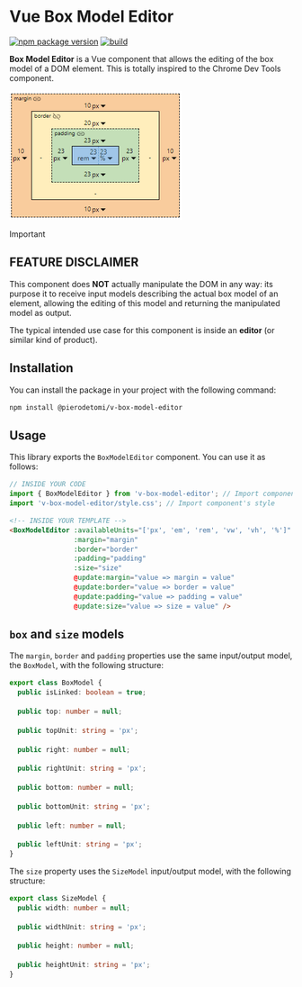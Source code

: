 # Vue Box Model Editor

[![npm package version](https://img.shields.io/npm/v/@pierodetomi/v-box-model-editor?logo=npm)](https://www.npmjs.com/package/@pierodetomi/v-box-model-editor) [![build](https://github.com/pierodetomi/v-box-model-editor/actions/workflows/build.yml/badge.svg)](https://github.com/pierodetomi/v-box-model-editor/actions/workflows/build.yml)

**Box Model Editor** is a Vue component that allows the editing of the box model of a DOM element.
This is totally inspired to the Chrome Dev Tools component.

![UI Screenshot](./preview.png)

> [!IMPORTANT]  
> ## FEATURE DISCLAIMER
> This component does **NOT** actually manipulate the DOM in any way: its purpose it to receive input models describing the actual box model of an element, allowing the editing of this model and returning the manipulated model as output.
>
> The typical intended use case for this component is inside an **editor** (or similar kind of product).

## Installation
You can install the package in your project with the following command:

```bash
npm install @pierodetomi/v-box-model-editor
```

## Usage
This library exports the ```BoxModelEditor``` component. You can use it as follows:

```typescript
// INSIDE YOUR CODE
import { BoxModelEditor } from 'v-box-model-editor'; // Import component
import 'v-box-model-editor/style.css'; // Import component's style
```

```HTML
<!-- INSIDE YOUR TEMPLATE -->
<BoxModelEditor :availableUnits="['px', 'em', 'rem', 'vw', 'vh', '%']"
                :margin="margin"
                :border="border"
                :padding="padding"
                :size="size"
                @update:margin="value => margin = value"
                @update:border="value => border = value"
                @update:padding="value => padding = value"
                @update:size="value => size = value" />
```

## ```box``` and ```size``` models
The ```margin```, ```border``` and ```padding``` properties use the same input/output model, the ```BoxModel```, with the following structure:

```TypeScript
export class BoxModel {
  public isLinked: boolean = true;

  public top: number = null;

  public topUnit: string = 'px';
  
  public right: number = null;
  
  public rightUnit: string = 'px';

  public bottom: number = null;
  
  public bottomUnit: string = 'px';

  public left: number = null;

  public leftUnit: string = 'px';
}
```

The ```size``` property uses the ```SizeModel``` input/output model, with the following structure:

```TypeScript
export class SizeModel {
  public width: number = null;
  
  public widthUnit: string = 'px';
  
  public height: number = null;

  public heightUnit: string = 'px';
}
```
